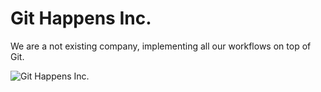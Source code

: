 # Git Happens Inc.

We are a not existing company, implementing all our workflows on top of Git.

![Git Happens Inc.](https://avatars.githubusercontent.com/u/148984465?s=200&v=4)